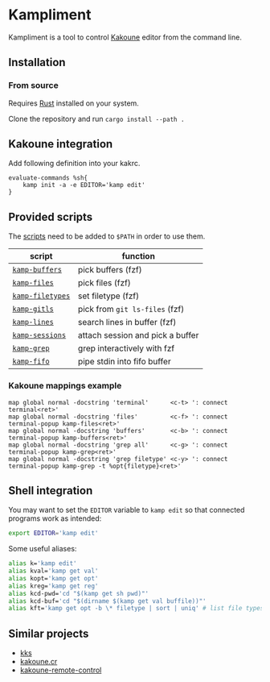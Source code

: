 # Kampliment

Kampliment is a tool to control [Kakoune](https://github.com/mawww/kakoune) editor from the command line.

## Installation

### From source

Requires [Rust](https://www.rust-lang.org) installed on your system.

Clone the repository and run `cargo install --path .`

## Kakoune integration

Add following definition into your kakrc.

```kak
evaluate-commands %sh{
    kamp init -a -e EDITOR='kamp edit'
}
```

## Provided scripts

The [scripts](scripts) need to be added to `$PATH` in order to use them.

| script                                     | function                         |
| ------------------------------------------ | -------------------------------- |
| [`kamp-buffers`](scripts/kamp-buffers)     | pick buffers (fzf)               |
| [`kamp-files`](scripts/kamp-files)         | pick files (fzf)                 |
| [`kamp-filetypes`](scripts/kamp-filetypes) | set filetype (fzf)               |
| [`kamp-gitls`](scripts/kamp-gitls)         | pick from `git ls-files` (fzf)   |
| [`kamp-lines`](scripts/kamp-lines)         | search lines in buffer (fzf)     |
| [`kamp-sessions`](scripts/kamp-sessions)   | attach session and pick a buffer |
| [`kamp-grep`](scripts/kamp-grep)           | grep interactively with fzf      |
| [`kamp-fifo`](scripts/kamp-fifo)           | pipe stdin into fifo buffer      |

### Kakoune mappings example

```kak
map global normal -docstring 'terminal'      <c-t> ': connect terminal<ret>'
map global normal -docstring 'files'         <c-f> ': connect terminal-popup kamp-files<ret>'
map global normal -docstring 'buffers'       <c-b> ': connect terminal-popup kamp-buffers<ret>'
map global normal -docstring 'grep all'      <c-g> ': connect terminal-popup kamp-grep<ret>'
map global normal -docstring 'grep filetype' <c-y> ': connect terminal-popup kamp-grep -t %opt{filetype}<ret>'
```

## Shell integration

You may want to set the `EDITOR` variable to `kamp edit` so that connected programs work as intended:

```sh
export EDITOR='kamp edit'
```

Some useful aliases:

```sh
alias k='kamp edit'
alias kval='kamp get val'
alias kopt='kamp get opt'
alias kreg='kamp get reg'
alias kcd-pwd='cd "$(kamp get sh pwd)"'
alias kcd-buf='cd "$(dirname $(kamp get val buffile))"'
alias kft='kamp get opt -b \* filetype | sort | uniq' # list file types you're working on
```

## Similar projects

- [kks](https://github.com/kkga/kks)
- [kakoune.cr](https://github.com/alexherbo2/kakoune.cr)
- [kakoune-remote-control](https://github.com/danr/kakoune-remote-control)
